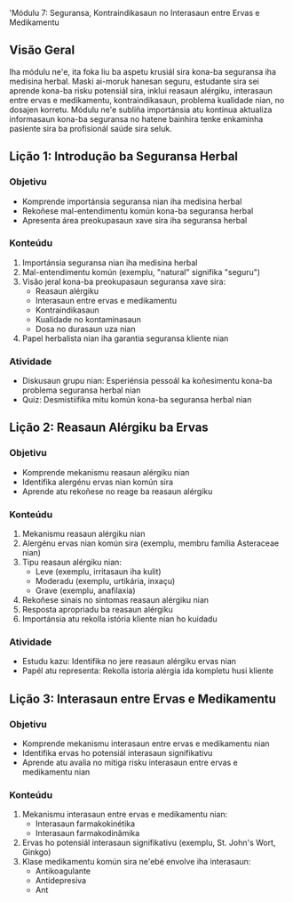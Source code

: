 'Módulu 7: Seguransa, Kontraindikasaun no Interasaun entre Ervas e Medikamentu

## Visão Geral
Iha módulu ne'e, ita foka liu ba aspetu krusiál sira kona-ba seguransa iha medisina herbal. Maski ai-moruk hanesan seguru, estudante sira sei aprende kona-ba risku potensiál sira, inklui reasaun alérgiku, interasaun entre ervas e medikamentu, kontraindikasaun, problema kualidade nian, no dosajen korretu. Módulu ne'e subliña importánsia atu kontinua aktualiza informasaun kona-ba seguransa no hatene bainhira tenke enkaminha pasiente sira ba profisionál saúde sira seluk.

## Lição 1: Introdução ba Seguransa Herbal

### Objetivu
- Komprende importánsia seguransa nian iha medisina herbal
- Rekoñese mal-entendimentu komún kona-ba seguransa herbal
- Apresenta área preokupasaun xave sira iha seguransa herbal

### Konteúdu
1. Importánsia seguransa nian iha medisina herbal
2. Mal-entendimentu komún (exemplu, "natural" signifika "seguru")
3. Visão jeral kona-ba preokupasaun seguransa xave sira:
   - Reasaun alérgiku
   - Interasaun entre ervas e medikamentu
   - Kontraindikasaun
   - Kualidade no kontaminasaun
   - Dosa no durasaun uza nian
4. Papel herbalista nian iha garantia seguransa kliente nian

### Atividade
- Diskusaun grupu nian: Esperiénsia pessoál ka koñesimentu kona-ba problema seguransa herbal nian
- Quiz: Desmistiifika mitu komún kona-ba seguransa herbal nian

## Lição 2: Reasaun Alérgiku ba Ervas

### Objetivu
- Komprende mekanismu reasaun alérgiku nian
- Identifika alergénu ervas nian komún sira
- Aprende atu rekoñese no reage ba reasaun alérgiku

### Konteúdu
1. Mekanismu reasaun alérgiku nian
2. Alergénu ervas nian komún sira (exemplu, membru família Asteraceae nian)
3. Tipu reasaun alérgiku nian:
   - Leve (exemplu, irritasaun iha kulit)
   - Moderadu (exemplu, urtikária, inxaçu)
   - Grave (exemplu, anafilaxia)
4. Rekoñese sinais no sintomas reasaun alérgiku nian
5. Resposta apropriadu ba reasaun alérgiku
6. Importánsia atu rekolla istória kliente nian ho kuidadu

### Atividade
- Estudu kazu: Identifika no jere reasaun alérgiku ervas nian
- Papél atu representa: Rekolla istoria alérgia ida kompletu husi kliente

## Lição 3: Interasaun entre Ervas e Medikamentu

### Objetivu
- Komprende mekanismu interasaun entre ervas e medikamentu nian
- Identifika ervas ho potensiál interasaun signifikativu
- Aprende atu avalia no mitiga risku interasaun entre ervas e medikamentu nian

### Konteúdu
1. Mekanismu interasaun entre ervas e medikamentu nian:
   - Interasaun farmakokinétika
   - Interasaun farmakodinâmika
2. Ervas ho potensiál interasaun signifikativu (exemplu, St. John's Wort, Ginkgo)
3. Klase medikamentu komún sira ne'ebé envolve iha interasaun:
   - Antikoagulante
   - Antidepresiva
   - Ant